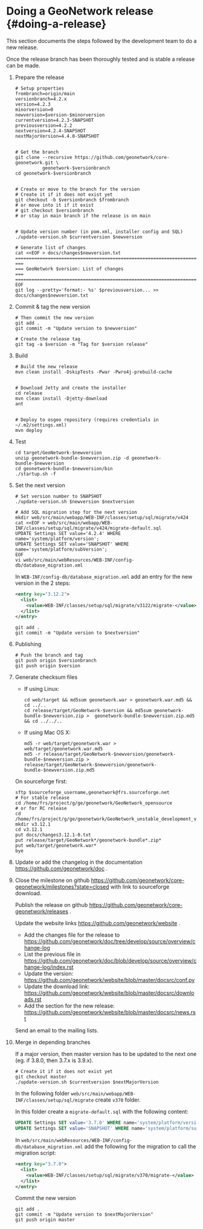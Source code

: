 # Doing a GeoNetwork release {#doing-a-release}

This section documents the steps followed by the development team to do a new release.

Once the release branch has been thoroughly tested and is stable a release can be made.

1.  Prepare the release

    ``` shell
    # Setup properties
    frombranch=origin/main
    versionbranch=4.2.x
    version=4.2.3
    minorversion=0
    newversion=$version-$minorversion
    currentversion=4.2.3-SNAPSHOT
    previousversion=4.2.2
    nextversion=4.2.4-SNAPSHOT
    nextMajorVersion=4.4.0-SNAPSHOT


    # Get the branch
    git clone --recursive https://github.com/geonetwork/core-geonetwork.git \
              geonetwork-$versionbranch
    cd geonetwork-$versionbranch


    # Create or move to the branch for the version
    # Create it if it does not exist yet
    git checkout -b $versionbranch $frombranch
    # or move into it if it exist
    # git checkout $versionbranch
    # or stay in main branch if the release is on main


    # Update version number (in pom.xml, installer config and SQL)
    ./update-version.sh $currentversion $newversion

    # Generate list of changes
    cat <<EOF > docs/changes$newversion.txt
    ================================================================================
    ===
    === GeoNetwork $version: List of changes
    ===
    ================================================================================
    EOF
    git log --pretty='format:- %s' $previousversion... >> docs/changes$newversion.txt
    ```

2.  Commit & tag the new version

    ``` shell
    # Then commit the new version
    git add .
    git commit -m "Update version to $newversion"

    # Create the release tag
    git tag -a $version -m "Tag for $version release"
    ```

3.  Build

    ``` shell
    # Build the new release
    mvn clean install -DskipTests -Pwar -Pwro4j-prebuild-cache


    # Download Jetty and create the installer
    cd release
    mvn clean install -Djetty-download
    ant


    # Deploy to osgeo repository (requires credentials in ~/.m2/settings.xml)
    mvn deploy
    ```

4.  Test

    ``` shell
    cd target/GeoNetwork-$newversion
    unzip geonetwork-bundle-$newversion.zip -d geonetwork-bundle-$newversion
    cd geonetwork-bundle-$newversion/bin
    ./startup.sh -f
    ```

5.  Set the next version

    ``` shell
    # Set version number to SNAPSHOT
    ./update-version.sh $newversion $nextversion

    # Add SQL migration step for the next version
    mkdir web/src/main/webapp/WEB-INF/classes/setup/sql/migrate/v424
    cat <<EOF > web/src/main/webapp/WEB-INF/classes/setup/sql/migrate/v424/migrate-default.sql
    UPDATE Settings SET value='4.2.4' WHERE name='system/platform/version';
    UPDATE Settings SET value='SNAPSHOT' WHERE name='system/platform/subVersion';
    EOF
    vi web/src/main/webResources/WEB-INF/config-db/database_migration.xml
    ```

    In `WEB-INF/config-db/database_migration.xml` add an entry for the new version in the 2 steps:

    ``` xml
    <entry key="3.12.2">
      <list>
        <value>WEB-INF/classes/setup/sql/migrate/v3122/migrate-</value>
      </list>
    </entry>
    ```

    ``` shell
    git add .
    git commit -m "Update version to $nextversion"
    ```

6.  Publishing

    ``` shell
    # Push the branch and tag
    git push origin $versionbranch
    git push origin $version
    ```

7.  Generate checksum files

    -   If using Linux:

        ``` shell
        cd web/target && md5sum geonetwork.war > geonetwork.war.md5 && cd ../..
        cd release/target/GeoNetwork-$version && md5sum geonetwork-bundle-$newversion.zip >  geonetwork-bundle-$newversion.zip.md5 && cd ../../..
        ```

    -   If using Mac OS X:

        ``` shell
        md5 -r web/target/geonetwork.war > web/target/geonetwork.war.md5
        md5 -r release/target/GeoNetwork-$newversion/geonetwork-bundle-$newversion.zip > release/target/GeoNetwork-$newversion/geonetwork-bundle-$newversion.zip.md5
        ```

    On sourceforge first:

    ``` shell
    sftp $sourceforge_username,geonetwork@frs.sourceforge.net
    # For stable release
    cd /home/frs/project/g/ge/geonetwork/GeoNetwork_opensource
    # or for RC release
    cd /home/frs/project/g/ge/geonetwork/GeoNetwork_unstable_development_versions/
    mkdir v3.12.1
    cd v3.12.1
    put docs/changes3.12.1-0.txt
    put release/target/GeoNetwork*/geonetwork-bundle*.zip*
    put web/target/geonetwork.war*
    bye
    ```

8.  Update or add the changelog in the documentation <https://github.com/geonetwork/doc> .

9.  Close the milestone on github <https://github.com/geonetwork/core-geonetwork/milestones?state=closed> with link to sourceforge download.

    Publish the release on github <https://github.com/geonetwork/core-geonetwork/releases> .

    Update the website links <https://github.com/geonetwork/website> .

    -   Add the changes file for the release to <https://github.com/geonetwork/doc/tree/develop/source/overview/change-log>
    -   List the previous file in <https://github.com/geonetwork/doc/blob/develop/source/overview/change-log/index.rst>
    -   Update the version: <https://github.com/geonetwork/website/blob/master/docsrc/conf.py>
    -   Update the download link: <https://github.com/geonetwork/website/blob/master/docsrc/downloads.rst>
    -   Add the section for the new release: <https://github.com/geonetwork/website/blob/master/docsrc/news.rst>

    Send an email to the mailing lists.

10. Merge in depending branches

    If a major version, then master version has to be updated to the next one (eg. if 3.8.0, then 3.7.x is 3.9.x).

    ``` shell
    # Create it if it does not exist yet
    git checkout master
    ./update-version.sh $currentversion $nextMajorVersion
    ```

    In the following folder `web/src/main/webapp/WEB-INF/classes/setup/sql/migrate` create `v370` folder.

    In this folder create a `migrate-default.sql` with the following content:

    ``` sql
    UPDATE Settings SET value='3.7.0' WHERE name='system/platform/version';
    UPDATE Settings SET value='SNAPSHOT' WHERE name='system/platform/subVersion';
    ```

    In `web/src/main/webResources/WEB-INF/config-db/database_migration.xml` add the following for the migration to call the migration script:

    ``` xml
    <entry key="3.7.0">
      <list>
        <value>WEB-INF/classes/setup/sql/migrate/v370/migrate-</value>
      </list>
    </entry>
    ```

    Commit the new version

    ``` shell
    git add .
    git commit -m "Update version to $nextMajorVersion"
    git push origin master
    ```
